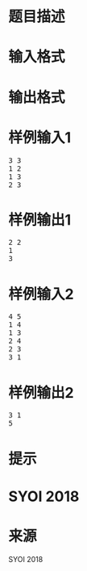 

# 题目描述



# 输入格式



# 输出格式



# 样例输入1


<pre>3 3
1 2
1 3
2 3</pre>

# 样例输出1


<pre>2 2
1
3</pre>

# 样例输入2


<pre>4 5
1 4
1 3
2 4
2 3
3 1</pre>

# 样例输出2


<pre>3 1
5</pre>

# 提示



# SYOI 2018



# 来源


<p>
SYOI 2018
</p>
